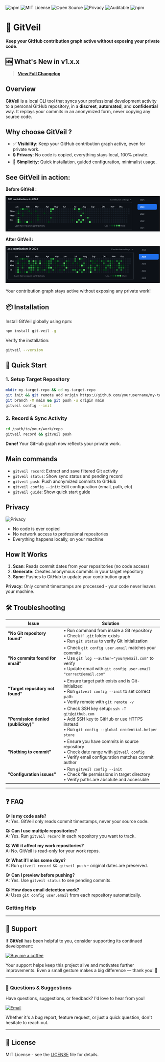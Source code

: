 ![npm](https://img.shields.io/npm/v/git-veil)
![MIT License](https://img.shields.io/badge/License-MIT-green)
![Open Source](https://img.shields.io/badge/Open%20Source-Yes-brightgreen)
![Privacy](https://img.shields.io/badge/100%25%20private-0%25%20code%20shared-blue)
![Auditable](https://img.shields.io/badge/Code-Fully%20Auditable-brightgreen)
![npm](https://img.shields.io/npm/dw/git-veil)

# 🚀 GitVeil

**Keep your GitHub contribution graph active without exposing your private code.**

## 🆕 What's New in v1.x.x

> **[View Full Changelog](CHANGELOG.md)** 

## Overview

**GitVeil** is a local CLI tool that syncs your professional development activity to a personal GitHub repository, in a **discreet**, **automated**, and **confidential** way. It replays your commits in an anonymized form, never copying any source code.


## Why choose GitVeil ?

- ✅ **Visibility**: Keep your GitHub contribution graph active, even for private work.
- 🔒 **Privacy**: No code is copied, everything stays local, 100% private.
- 🧘 **Simplicity**: Quick installation, guided configuration, minimalist usage.


## See GitVeil in action:

**Before GitVeil :**

![Before](https://github.com/tardieunicolas/gitveil/blob/main/assets/gitpulse-demo-2024.png)

**After GitVeil :**

![After](https://github.com/tardieunicolas/gitveil/blob/main/assets/gitpulse-demo-2024-after.png)

Your contribution graph stays active without exposing any private work!


## 📦 Installation

Install GitVeil globally using npm:

```bash
npm install git-veil -g
```

Verify the installation:

```bash
gitveil --version
```



## 🚀 Quick Start

### 1. Setup Target Repository

```bash
mkdir my-target-repo && cd my-target-repo
git init && git remote add origin https://github.com/yourusername/my-target-repo.git
git branch -M main && git push -u origin main
gitveil config --init
```

### 2. Record & Sync Activity

```bash
cd /path/to/your/work/repo
gitveil record && gitveil push
```

**Done!** Your GitHub graph now reflects your private work.



## Main commands

- `gitveil record`: Extract and save filtered Git activity
- `gitveil status`: Show sync status and pending record
- `gitveil push`: Push anonymized commits to GitHub
- `gitveil config --init`: Edit configuration (email, path, etc)
- `gitveil guide`: Show quick start guide



## Privacy

![Privacy](https://img.shields.io/badge/100%25%20private-0%25%20code%20shared-blue)

- No code is ever copied
- No network access to professional repositories
- Everything happens locally, on your machine



## How It Works

1. **Scan**: Reads commit dates from your repositories (no code access)
2. **Generate**: Creates anonymous commits in your target repository
3. **Sync**: Pushes to GitHub to update your contribution graph

**Privacy**: Only commit timestamps are processed - your code never leaves your machine.


## 🛠 Troubleshooting


| Issue | Solution |
|-------|----------|
| **"No Git repository found"** | • Run command from inside a Git repository<br>• Check if `.git` folder exists<br>• Run `git status` to verify Git initialization |
| **"No commits found for email"** | • Check `git config user.email` matches your commits<br>• Use `git log --author="your@email.com"` to verify<br>• Update email with `git config user.email "correct@email.com"` |
| **"Target repository not found"** | • Ensure target path exists and is Git-initialized<br>• Run `gitveil config --init` to set correct path<br>• Verify remote with `git remote -v` |
| **"Permission denied (publickey)"** | • Check SSH key setup: `ssh -T git@github.com`<br>• Add SSH key to GitHub or use HTTPS instead<br>• Run `git config --global credential.helper store` |
| **"Nothing to commit"** | • Ensure you have commits in source repository<br>• Check date range with `gitveil config`<br>• Verify email configuration matches commit author |
| **"Configuration issues"** | • Run `gitveil config --init`<br>• Check file permissions in target directory<br>• Verify paths are absolute and accessible |


---

## ❓ FAQ

**Q: Is my code safe?**  
A: Yes. GitVeil only reads commit timestamps, never your source code.

**Q: Can I use multiple repositories?**  
A: Yes. Run `gitveil record` in each repository you want to track.

**Q: Will it affect my work repositories?**  
A: No. GitVeil is read-only for your work repos.

**Q: What if I miss some days?**  
A: Run `gitveil record && gitveil push` - original dates are preserved.

**Q: Can I preview before pushing?**  
A: Yes. Use `gitveil status` to see pending commits.

**Q: How does email detection work?**  
A: Uses `git config user.email` from each repository automatically.

### Getting Help

---

## 💬 Support

If **GitVeil** has been helpful to you, consider supporting its continued development:

[![Buy me a coffee](https://img.shields.io/badge/Buy%20me%20a%20coffee-☕-FFDD00?style=for-the-badge&logo=buy-me-a-coffee&logoColor=black)](https://coff.ee/nicolastardieu)

Your support helps keep this project alive and motivates further improvements.
Even a small gesture makes a big difference — thank you! 🙏

---

### 📧 Questions & Suggestions

Have questions, suggestions, or feedback? I'd love to hear from you!

[![Email](https://img.shields.io/badge/Email-Contact%20me-blue?style=for-the-badge&logo=gmail&logoColor=white)](mailto:ntardieu.contact@gmail.com?subject=GitVeil%20-%20Question/Suggestion)

Whether it's a bug report, feature request, or just a quick question, don't hesitate to reach out.

---

## 📄 License

MIT License - see the [LICENSE](LICENSE) file for details.